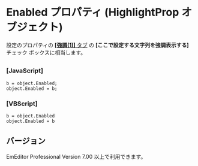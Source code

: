 # Enabled プロパティ (HighlightProp オブジェクト)

設定のプロパティの [**\[強調(1)\]** タブ](../../dlg/properties/highlight1/index) の
**\[ここで設定する文字列を強調表示する\]** チェック ボックスに相当します。

## 

### \[JavaScript\]

```
b = object.Enabled;
object.Enabled = b;
```

### \[VBScript\]

```
b = object.Enabled
object.Enabled = b
```

## バージョン

EmEditor Professional Version 7.00 以上で利用できます。
